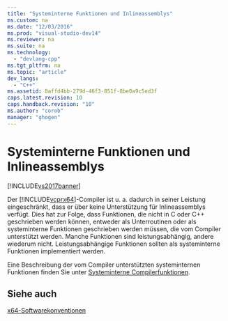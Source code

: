 ```yaml
---
title: "Systeminterne Funktionen und Inlineassemblys"
ms.custom: na
ms.date: "12/03/2016"
ms.prod: "visual-studio-dev14"
ms.reviewer: na
ms.suite: na
ms.technology: 
  - "devlang-cpp"
ms.tgt_pltfrm: na
ms.topic: "article"
dev_langs: 
  - "C++"
ms.assetid: 8affd4bb-279d-46f3-851f-8be0a9c5ed3f
caps.latest.revision: 10
caps.handback.revision: "10"
ms.author: "corob"
manager: "ghogen"
---
```

# Systeminterne Funktionen und Inlineassemblys
[!INCLUDE[vs2017banner](../assembler/inline/includes/vs2017banner.md)]

Der [!INCLUDE[vcprx64](../assembler/inline/includes/vcprx64_md.md)]\-Compiler ist u. a. dadurch in seiner Leistung eingeschränkt, dass er über keine Unterstützung für Inlineassemblys verfügt.  Dies hat zur Folge, dass Funktionen, die nicht in C oder C\+\+ geschrieben werden können, entweder als Unterroutinen oder als systeminterne Funktionen geschrieben werden müssen, die vom Compiler unterstützt werden.  Manche Funktionen sind leistungsabhängig, andere wiederum nicht.  Leistungsabhängige Funktionen sollten als systeminterne Funktionen implementiert werden.  
  
 Eine Beschreibung der vom Compiler unterstützten systeminternen Funktionen finden Sie unter [Systeminterne Compilerfunktionen](../intrinsics/compiler-intrinsics.md).  
  
## Siehe auch  
 [x64\-Softwarekonventionen](../build/x64-software-conventions.md)